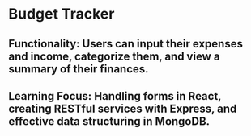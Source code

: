 # Budget Tracker
## Functionality: Users can input their expenses and income, categorize them, and view a summary of their finances.
## Learning Focus: Handling forms in React, creating RESTful services with Express, and effective data structuring in MongoDB.
